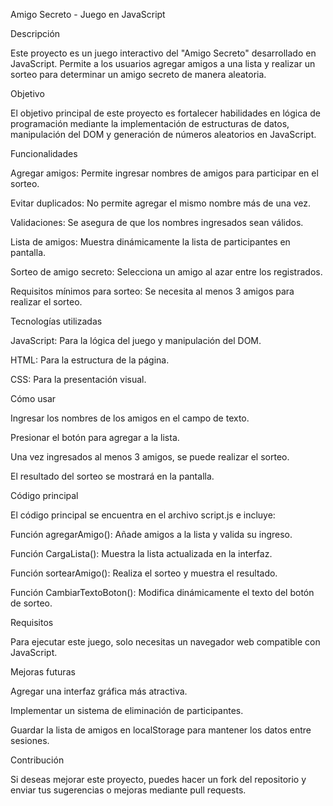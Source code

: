Amigo Secreto - Juego en JavaScript

Descripción

Este proyecto es un juego interactivo del "Amigo Secreto" desarrollado en JavaScript. Permite a los usuarios agregar amigos a una lista y realizar un sorteo para determinar un amigo secreto de manera aleatoria.

Objetivo

El objetivo principal de este proyecto es fortalecer habilidades en lógica de programación mediante la implementación de estructuras de datos, manipulación del DOM y generación de números aleatorios en JavaScript.

Funcionalidades

Agregar amigos: Permite ingresar nombres de amigos para participar en el sorteo.

Evitar duplicados: No permite agregar el mismo nombre más de una vez.

Validaciones: Se asegura de que los nombres ingresados sean válidos.

Lista de amigos: Muestra dinámicamente la lista de participantes en pantalla.

Sorteo de amigo secreto: Selecciona un amigo al azar entre los registrados.

Requisitos mínimos para sorteo: Se necesita al menos 3 amigos para realizar el sorteo.

Tecnologías utilizadas

JavaScript: Para la lógica del juego y manipulación del DOM.

HTML: Para la estructura de la página.

CSS: Para la presentación visual.

Cómo usar

Ingresar los nombres de los amigos en el campo de texto.

Presionar el botón para agregar a la lista.

Una vez ingresados al menos 3 amigos, se puede realizar el sorteo.

El resultado del sorteo se mostrará en la pantalla.

Código principal

El código principal se encuentra en el archivo script.js e incluye:

Función agregarAmigo(): Añade amigos a la lista y valida su ingreso.

Función CargaLista(): Muestra la lista actualizada en la interfaz.

Función sortearAmigo(): Realiza el sorteo y muestra el resultado.

Función CambiarTextoBoton(): Modifica dinámicamente el texto del botón de sorteo.

Requisitos

Para ejecutar este juego, solo necesitas un navegador web compatible con JavaScript.

Mejoras futuras

Agregar una interfaz gráfica más atractiva.

Implementar un sistema de eliminación de participantes.

Guardar la lista de amigos en localStorage para mantener los datos entre sesiones.

Contribución

Si deseas mejorar este proyecto, puedes hacer un fork del repositorio y enviar tus sugerencias o mejoras mediante pull requests.
